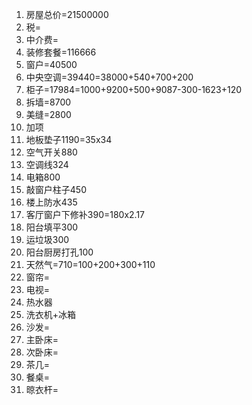 1. 房屋总价=21500000
2. 税=
3. 中介费=
4. 装修套餐=116666
5. 窗户=40500
6. 中央空调=39440=38000+540+700+200
7. 柜子=17984=1000+9200+500+9087-300-1623+120
8. 拆墙=8700
9. 美缝=2800
10. 加项
  1. 地板垫子1190=35x34
  2. 空气开关880
  3. 空调线324
  4. 电箱800
  5. 敲窗户柱子450
  6. 楼上防水435
  7. 客厅窗户下修补390=180x2.17
  8. 阳台填平300
  9. 运垃圾300
  10. 阳台厨房打孔100
  11. 天然气=710=100+200+300+110
11. 窗帘=
12. 电视=
13. 热水器
14. 洗衣机+冰箱
15. 沙发=
16. 主卧床=
17. 次卧床=
18. 茶几=
19. 餐桌=
20. 晾衣杆=



